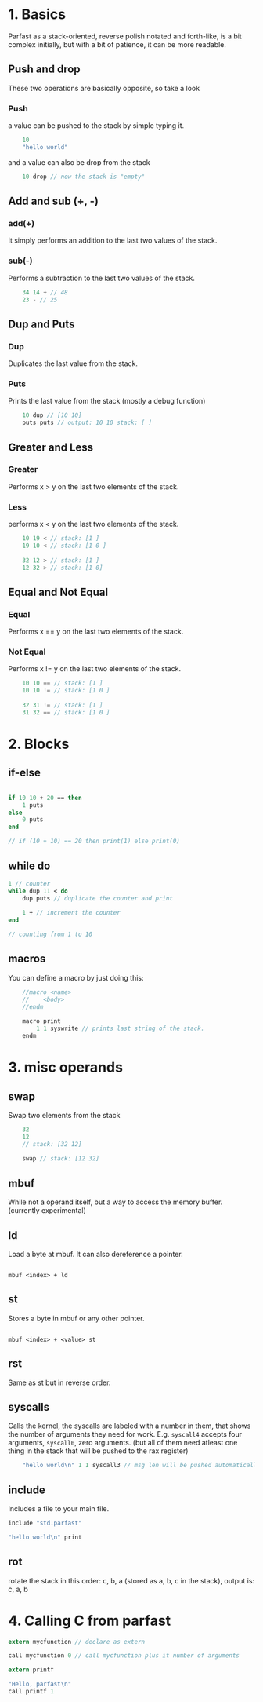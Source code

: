 # 1. Basics

Parfast as a stack-oriented, reverse polish notated and forth-like, is a bit complex initially, but with a bit of patience, it can be more readable.

## Push and drop

These two operations are basically opposite, so take a look

### Push

a value can be pushed to the stack by simple typing it.
```c
    10
    "hello world"
```

and a value can also be drop from the stack

```c
    10 drop // now the stack is "empty"
```

## Add and sub (+, -)

### add(+)

It simply performs an addition to the last two values of the stack.

### sub(-)

Performs a subtraction to the last two values of the stack.

```c
    34 14 + // 48
    23 - // 25
```

## Dup and Puts

### Dup

Duplicates the last value from the stack.

### Puts

Prints the last value from the stack (mostly a debug function)

```c
    10 dup // [10 10]
    puts puts // output: 10 10 stack: [ ]
```

## Greater and Less

### Greater

Performs x > y on the last two elements of the stack.

### Less

performs x < y on the last two elements of the stack.

```c
    10 19 < // stack: [1 ]
    19 10 < // stack: [1 0 ]
    
    32 12 > // stack: [1 ]
    12 32 > // stack: [1 0]
```

## Equal and Not Equal

### Equal

Performs x == y on the last two elements of the stack.

### Not Equal

Performs x != y on the last two elements of the stack.


```c
    10 10 == // stack: [1 ]
    10 10 != // stack: [1 0 ]
    
    32 31 != // stack: [1 ]
    31 32 == // stack: [1 0 ]
```

# 2. Blocks

## if-else


```pascal

if 10 10 + 20 == then
    1 puts
else
    0 puts
end

// if (10 + 10) == 20 then print(1) else print(0)

```

## while do


```pascal
1 // counter
while dup 11 < do
    dup puts // duplicate the counter and print
    
    1 + // increment the counter
end

// counting from 1 to 10
```

## macros

You can define a macro by just doing this:


```pascal
    //macro <name>
    //    <body>
    //endm
    
    macro print
        1 1 syswrite // prints last string of the stack.
    endm
```

# 3. misc operands

## swap

Swap two elements from the stack

```c
    32
    12
    // stack: [32 12]
    
    swap // stack: [12 32]
```

## mbuf

While not a operand itself, but a way to access the memory buffer. (currently experimental)

## ld

Load a byte at mbuf. It can also dereference a pointer.

```

mbuf <index> + ld

```

## st

Stores a byte in mbuf or any other pointer.

```

mbuf <index> + <value> st

```

## rst

Same as [st](#st) but in reverse order.

## syscalls

Calls the kernel, the syscalls are labeled with a number in them, that shows the number of arguments they need for work. E.g. ```syscall4``` accepts four arguments, ```syscall0```, zero arguments. (but all of them need atleast one thing in the stack that will be pushed to the rax register)


```c
    "hello world\n" 1 1 syscall3 // msg len will be pushed automatically, msg, stream, arg
```

## include

Includes a file to your main file.

```c
include "std.parfast"

"hello world\n" print
```

## rot

rotate the stack in this order: c, b, a (stored as a, b, c in the stack), output is: c, a, b

# 4. Calling C from parfast

```c
extern mycfunction // declare as extern

call mycfunction 0 // call mycfunction plus it number of arguments
```

```c
extern printf

"Hello, parfast\n"
call printf 1
```